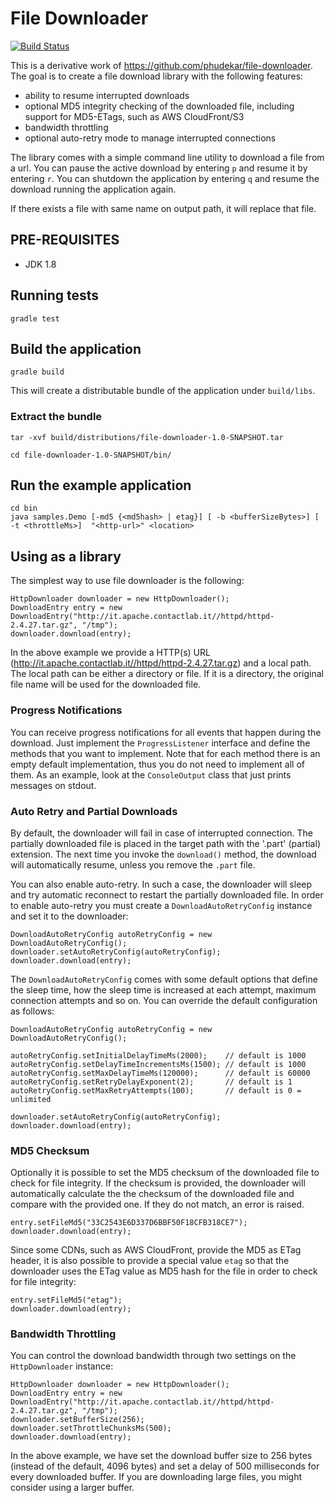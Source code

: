 File Downloader
===============

[![Build Status](https://travis-ci.org/chris-geek/file-downloader.svg?branch=master)](https://travis-ci.org/chris-geek/file-downloader)

This is a derivative work of https://github.com/phudekar/file-downloader.
The goal is to create a file download library with the following features:

- ability to resume interrupted downloads
- optional MD5 integrity checking of the downloaded file, including support for MD5-ETags, such as AWS CloudFront/S3 
- bandwidth throttling
- optional auto-retry mode to manage interrupted connections 

The library comes with a simple command line utility to download a file from a url. 
You can pause the active download by entering `p` and resume it by entering `r`.
You can shutdown the application by entering `q` and resume the download running the application again.

If there exists a file with same name on output path, it will replace that file.

## PRE-REQUISITES

- JDK 1.8

## Running tests
```
gradle test

```

## Build the application
```
gradle build

```

This will create a distributable bundle of the application under `build/libs`.

### Extract the bundle

```
tar -xvf build/distributions/file-downloader-1.0-SNAPSHOT.tar

cd file-downloader-1.0-SNAPSHOT/bin/

```

## Run the example application

    cd bin
    java samples.Demo [-md5 {<md5hash> | etag}] [ -b <bufferSizeBytes>] [ -t <throttleMs>]  "<http-url>" <location>
    
## Using as a library

The simplest way to use file downloader is the following:

    HttpDownloader downloader = new HttpDownloader();
    DownloadEntry entry = new DownloadEntry("http://it.apache.contactlab.it//httpd/httpd-2.4.27.tar.gz", "/tmp");
    downloader.download(entry);
    
In the above example we provide a HTTP(s) URL (http://it.apache.contactlab.it//httpd/httpd-2.4.27.tar.gz) and
a local path. The local path can be either a directory or file. If it is a directory, the original file name will
be used for the downloaded file.

### Progress Notifications

You can receive progress notifications for all events that happen during the download.
Just implement the `ProgressListener` interface and define the methods that you want to implement.
Note that for each method there is an empty default implementation, thus you do not need to implement
all of them. As an example, look at the `ConsoleOutput` class that just prints messages on stdout.

### Auto Retry and Partial Downloads

By default, the downloader will fail in case of interrupted connection. The partially downloaded file
is placed in the target path with the '.part' (partial) extension. The next time you invoke the
`download()` method, the download will automatically resume, unless you remove the `.part` file.

You can also enable auto-retry. In such a case, the downloader will sleep and try automatic reconnect
to restart the partially downloaded file.
In order to enable auto-retry you must create a `DownloadAutoRetryConfig` instance and set it to the
downloader:

    DownloadAutoRetryConfig autoRetryConfig = new DownloadAutoRetryConfig();
    downloader.setAutoRetryConfig(autoRetryConfig); 
    downloader.download(entry);

The `DownloadAutoRetryConfig` comes with some default options that define the sleep time, how the sleep
time is increased at each attempt, maximum connection attempts and so on. You can override the default
configuration as follows:

    DownloadAutoRetryConfig autoRetryConfig = new DownloadAutoRetryConfig();
    
    autoRetryConfig.setInitialDelayTimeMs(2000);    // default is 1000
    autoRetryConfig.setDelayTimeIncrementsMs(1500); // default is 1000
    autoRetryConfig.setMaxDelayTimeMs(120000);      // default is 60000            
    autoRetryConfig.setRetryDelayExponent(2);       // default is 1     
    autoRetryConfig.setMaxRetryAttempts(100);       // default is 0 = unlimited
    
    downloader.setAutoRetryConfig(autoRetryConfig); 
    downloader.download(entry);

### MD5 Checksum

Optionally it is possible to set the MD5 checksum of the downloaded file to check for file integrity.
If the checksum is provided, the downloader will automatically calculate the the checksum of the 
downloaded file and compare with the provided one. If they do not match, an error is raised.

    entry.setFileMd5("33C2543E6D337D6BBF50F18CFB318CE7");
    downloader.download(entry);
  
Since some CDNs, such as AWS CloudFront, provide the MD5 as ETag header, it is also possible to provide
a special value `etag` so that the downloader uses the ETag value as MD5 hash for the file in order to
check for file integrity: 

    entry.setFileMd5("etag");
    downloader.download(entry);

### Bandwidth Throttling

You can control the download bandwidth through two settings on the `HttpDownloader` instance:
   
    HttpDownloader downloader = new HttpDownloader();
    DownloadEntry entry = new DownloadEntry("http://it.apache.contactlab.it//httpd/httpd-2.4.27.tar.gz", "/tmp");
    downloader.setBufferSize(256);
    downloader.setThrottleChunksMs(500);
    downloader.download(entry);
    
In the above example, we have set the download buffer size to 256 bytes (instead of the default, 4096 bytes) and
set a delay of 500 milliseconds for every downloaded buffer.
If you are downloading large files, you might consider using a larger buffer.

